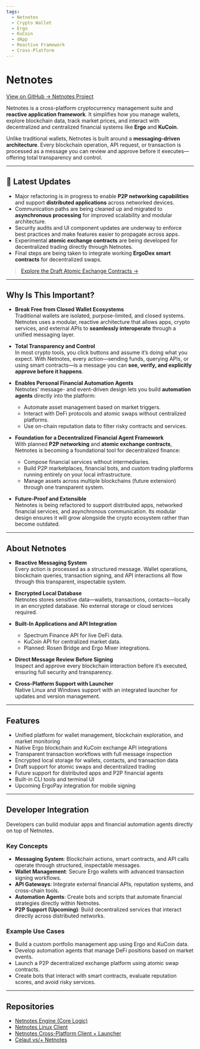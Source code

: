 ```yaml
---
tags:  
  - Netnotes  
  - Crypto Wallet  
  - Ergo  
  - KuCoin  
  - dApp  
  - Reactive Framework  
  - Cross-Platform  
---
```


# Netnotes  

[View on GitHub → Netnotes Project](https://github.com/networkspore)  

Netnotes is a cross-platform cryptocurrency management suite and **reactive application framework**. It simplifies how you manage wallets, explore blockchain data, track market prices, and interact with decentralized and centralized financial systems like **Ergo** and **KuCoin**.  

Unlike traditional wallets, Netnotes is built around a **messaging-driven architecture**. Every blockchain operation, API request, or transaction is processed as a message you can review and approve before it executes—offering total transparency and control.  

---

## 📢 Latest Updates  

- Major refactoring is in progress to enable **P2P networking capabilities** and support **distributed applications** across networked devices.  
- Communication paths are being cleaned up and migrated to **asynchronous processing** for improved scalability and modular architecture.  
- Security audits and UI component updates are underway to enforce best practices and make features easier to propagate across apps.  
- Experimental **atomic exchange contracts** are being developed for decentralized trading directly through Netnotes.  
- Final steps are being taken to integrate working **ErgoDex smart contracts** for decentralized swaps.  

> [Explore the Draft Atomic Exchange Contracts →](https://github.com/networkspore/netnotes-engine/tree/main/src/main/resources/contracts/dex)  

---

## Why Is This Important?  

- **Break Free from Closed Wallet Ecosystems**  
  Traditional wallets are isolated, purpose-limited, and closed systems. Netnotes uses a modular, reactive architecture that allows apps, crypto services, and external APIs to **seamlessly interoperate** through a unified messaging layer.

- **Total Transparency and Control**  
  In most crypto tools, you click buttons and assume it’s doing what you expect. With Netnotes, every action—sending funds, querying APIs, or using smart contracts—is a message you can **see, verify, and explicitly approve before it happens**.

- **Enables Personal Financial Automation Agents**  
  Netnotes' message- and event-driven design lets you build **automation agents** directly into the platform:
    - Automate asset management based on market triggers.  
    - Interact with DeFi protocols and atomic swaps without centralized platforms.  
    - Use on-chain reputation data to filter risky contracts and services.  

- **Foundation for a Decentralized Financial Agent Framework**  
  With planned **P2P networking** and **atomic exchange contracts**, Netnotes is becoming a foundational tool for decentralized finance:
    - Compose financial services without intermediaries.  
    - Build P2P marketplaces, financial bots, and custom trading platforms running entirely on your local infrastructure.  
    - Manage assets across multiple blockchains (future extension) through one transparent system.

- **Future-Proof and Extensible**  
  Netnotes is being refactored to support distributed apps, networked financial services, and asynchronous communication. Its modular design ensures it will grow alongside the crypto ecosystem rather than become outdated.

---

## About Netnotes  

- **Reactive Messaging System**  
  Every action is processed as a structured message. Wallet operations, blockchain queries, transaction signing, and API interactions all flow through this transparent, inspectable system.  

- **Encrypted Local Database**  
  Netnotes stores sensitive data—wallets, transactions, contacts—locally in an encrypted database. No external storage or cloud services required.

- **Built-In Applications and API Integration**  
    - Spectrum Finance API for live DeFi data.  
    - KuCoin API for centralized market data.  
    - Planned: Rosen Bridge and Ergo Mixer integrations.  

- **Direct Message Review Before Signing**  
  Inspect and approve every blockchain interaction before it’s executed, ensuring full security and transparency.

- **Cross-Platform Support with Launcher**  
  Native Linux and Windows support with an integrated launcher for updates and version management.

---

## Features  

- Unified platform for wallet management, blockchain exploration, and market monitoring  
- Native Ergo blockchain and KuCoin exchange API integrations  
- Transparent transaction workflows with full message inspection  
- Encrypted local storage for wallets, contacts, and transaction data  
- Draft support for atomic swaps and decentralized trading  
- Future support for distributed apps and P2P financial agents  
- Built-in CLI tools and terminal UI  
- Upcoming ErgoPay integration for mobile signing  

---

## Developer Integration  

Developers can build modular apps and financial automation agents directly on top of Netnotes.

### Key Concepts  

- **Messaging System**: Blockchain actions, smart contracts, and API calls operate through structured, inspectable messages.  
- **Wallet Management**: Secure Ergo wallets with advanced transaction signing workflows.  
- **API Gateways**: Integrate external financial APIs, reputation systems, and cross-chain tools.  
- **Automation Agents**: Create bots and scripts that automate financial strategies directly within Netnotes.  
- **P2P Support (Upcoming)**: Build decentralized services that interact directly across distributed networks.

### Example Use Cases  

- Build a custom portfolio management app using Ergo and KuCoin data.  
- Develop automation agents that manage DeFi positions based on market events.  
- Launch a P2P decentralized exchange platform using atomic swap contracts.  
- Create bots that interact with smart contracts, evaluate reputation scores, and avoid risky services.

---



## Repositories  

- [Netnotes Engine (Core Logic)](https://github.com/networkspore/netnotes-engine)  
- [Netnotes Linux Client](https://github.com/networkspore/Netnotes-Linux)  
- [Netnotes Cross-Platform Client + Launcher](https://github.com/networkspore/Netnotes)  
- [Celaut vs/+ Netnotes](celaut_v_netnotes.md) 

